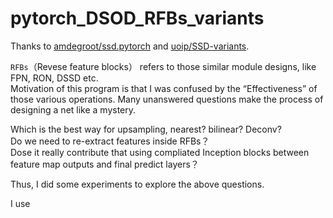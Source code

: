 # pytorch_DSOD_RFBs_variants

Thanks to [amdegroot/ssd.pytorch](https://github.com/amdegroot/ssd.pytorch) and [uoip/SSD-variants](https://github.com/uoip/SSD-variants).

`RFBs`（Revese feature blocks） refers to those similar module designs, like FPN, RON, DSSD etc.<br>
Motivation of this program is that I was confused by the “Effectiveness” of those various operations. Many unanswered questions make the process of designing a net like a mystery.<br>

Which is the best way for upsampling, nearest? bilinear? Deconv?<br>
Do we need to re-extract features inside RFBs？<br>
Dose it really contribute that using compliated Inception blocks between feature map outputs and final predict layers？<br> 

Thus, I did some experiments to explore the above questions.<br>

I use
